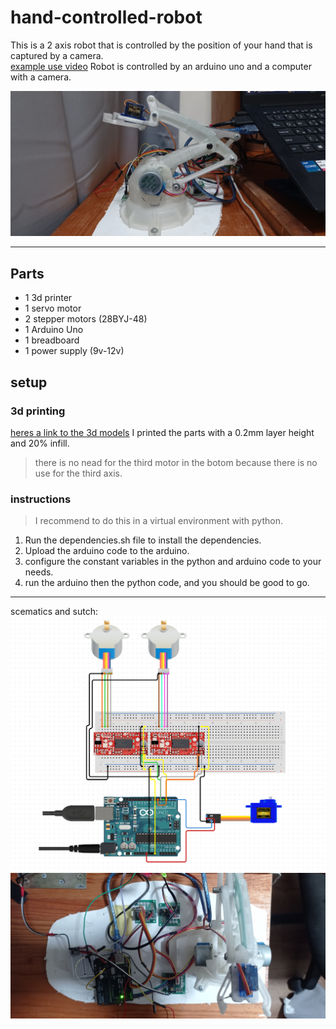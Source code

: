 # hand-controlled-robot

This is a 2 axis robot that is controlled by the position of your hand that is captured by a camera.  
[example use video](https://youtu.be/Lk0FQm9ZR9w)
Robot is controlled by an arduino uno and a computer with a camera.  
  
![Image of the robot](/media/side%20view.jpg)
  
---
  
## Parts

- 1 3d printer
- 1 servo motor
- 2 stepper motors (28BYJ-48)
- 1 Arduino Uno
- 1 breadboard
- 1 power supply (9v-12v)
  
## setup
  
### 3d printing
  
[heres a link to the 3d models](https://www.thingiverse.com/thing:2838859)
I printed the parts with a 0.2mm layer height and 20% infill.  
>there is no nead for the third motor in the botom because there is no use for the third axis.
  
### instructions

> I recommend to do this in a virtual environment with python.
1. Run the dependencies.sh file to install the dependencies.
2. Upload the arduino code to the arduino.
3. configure the constant variables in the python and arduino code to your needs.
4. run the arduino then the python code, and you should be good to go.
  
---
scematics and sutch:
![Image of circuit](/media/circuit.png)
![Image of robot up](/media/up%20view.jpg)